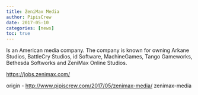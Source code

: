 ```yaml
---
title: ZeniMax Media
author: PipisCrew
date: 2017-05-10
categories: [news]
toc: true
---
```


Is an American media company. The company is known for owning Arkane Studios, BattleCry Studios, id Software, MachineGames, Tango Gameworks, Bethesda Softworks and ZeniMax Online Studios.

https://jobs.zenimax.com/

origin - http://www.pipiscrew.com/2017/05/zenimax-media/ zenimax-media